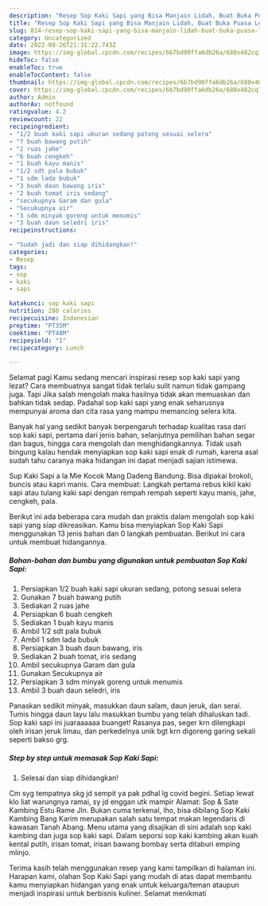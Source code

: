 ```yaml
---
description: "Resep Sop Kaki Sapi yang Bisa Manjain Lidah, Buat Buka Puasa Lezat Sekali"
title: "Resep Sop Kaki Sapi yang Bisa Manjain Lidah, Buat Buka Puasa Lezat Sekali"
slug: 814-resep-sop-kaki-sapi-yang-bisa-manjain-lidah-buat-buka-puasa-lezat-sekali
category: Uncategorized
date: 2022-09-26T21:31:22.743Z
image: https://img-global.cpcdn.com/recipes/6b7bd90ffa6db26a/680x482cq70/sop-kaki-sapi-foto-resep-utama.jpg
hideToc: false
enableToc: true
enableTocContent: false
thumbnail: https://img-global.cpcdn.com/recipes/6b7bd90ffa6db26a/680x482cq70/sop-kaki-sapi-foto-resep-utama.jpg
cover: https://img-global.cpcdn.com/recipes/6b7bd90ffa6db26a/680x482cq70/sop-kaki-sapi-foto-resep-utama.jpg
author: Admin
authorAv: notfound
ratingvalue: 4.2
reviewcount: 22
recipeingredient:
- "1/2 buah kaki sapi ukuran sedang potong sesuai selera"
- "7 buah bawang putih"
- "2 ruas jahe"
- "6 buah cengkeh"
- "1 buah kayu manis"
- "1/2 sdt pala bubuk"
- "1 sdm lada bubuk"
- "3 buah daun bawang iris"
- "2 buah tomat iris sedang"
- "secukupnya Garam dan gula"
- "Secukupnya air"
- "3 sdm minyak goreng untuk menumis"
- "3 buah daun seledri iris"
recipeinstructions:

- "Sudah jadi dan siap dihidangkan!"
categories:
- Resep
tags:
- sop
- kaki
- sapi

katakunci: sop kaki sapi 
nutrition: 280 calories
recipecuisine: Indonesian
preptime: "PT35M"
cooktime: "PT48M"
recipeyield: "1"
recipecategory: Lunch

---
```



Selamat pagi Kamu sedang mencari inspirasi resep sop kaki sapi yang lezat? Cara membuatnya sangat tidak terlalu sulit namun tidak gampang juga. Tapi Jika salah mengolah maka hasilnya tidak akan memuaskan dan bahkan tidak sedap. Padahal sop kaki sapi yang enak seharusnya mempunyai aroma dan cita rasa yang mampu memancing selera kita.


Banyak hal yang sedikit banyak berpengaruh terhadap kualitas rasa dari sop kaki sapi, pertama dari jenis bahan, selanjutnya pemilihan bahan segar dan bagus, hingga cara mengolah dan menghidangkannya. Tidak usah bingung kalau hendak menyiapkan sop kaki sapi enak di rumah, karena asal sudah tahu caranya maka hidangan ini dapat menjadi sajian istimewa.

Sup Kaki Sapi a la Mie Kocok Mang Dadeng Bandung. Bisa dipakai brokoli, buncis atau kapri manis. Cara membuat: Langkah pertama rebus kikil kaki sapi atau tulang kaki sapi dengan rempah rempah seperti kayu manis, jahe, cengkeh, pala.


Berikut ini ada beberapa cara mudah dan praktis dalam mengolah sop kaki sapi yang siap dikreasikan. Kamu bisa menyiapkan Sop Kaki Sapi menggunakan 13 jenis bahan dan 0 langkah pembuatan. Berikut ini cara untuk membuat hidangannya.

<!--inarticleads1-->

##### Bahan-bahan dan bumbu yang digunakan untuk pembuatan Sop Kaki Sapi:

1. Persiapkan 1/2 buah kaki sapi ukuran sedang, potong sesuai selera
1. Gunakan 7 buah bawang putih
1. Sediakan 2 ruas jahe
1. Persiapkan 6 buah cengkeh
1. Sediakan 1 buah kayu manis
1. Ambil 1/2 sdt pala bubuk
1. Ambil 1 sdm lada bubuk
1. Persiapkan 3 buah daun bawang, iris
1. Sediakan 2 buah tomat, iris sedang
1. Ambil secukupnya Garam dan gula
1. Gunakan Secukupnya air
1. Persiapkan 3 sdm minyak goreng untuk menumis
1. Ambil 3 buah daun seledri, iris


Panaskan sedikit minyak, masukkan daun salam, daun jeruk, dan serai. Tumis hingga daun layu lalu masukkan bumbu yang telah dihaluskan tadi. Sop kaki sapi ini juaraaaaaa buanget! Rasanya pas, seger krn dilengkapi oleh irisan jeruk limau, dan perkedelnya unik bgt krn digoreng garing sekali seperti bakso grg. 

<!--inarticleads2-->

##### Step by step untuk memasak Sop Kaki Sapi:


1. Selesai dan siap dihidangkan!

Cm syg tempatnya skg jd sempit ya pak pdhal lg covid begini. Setiap lewat klo liat warungnya ramai, sy jd enggan utk mampir Alamat: Sop &amp; Sate Kambing Estu Rame Jln. Bukan cuma terkenal, lho, bisa dibilang Sop Kaki Kambing Bang Karim merupakan salah satu tempat makan legendaris di kawasan Tanah Abang. Menu utama yang disajikan di sini adalah sop kaki kambing dan juga sop kaki sapi. Dalam seporsi sop kaki kambing akan kuah kental putih, irisan tomat, irisan bawang bombay serta ditaburi emping mlinjo. 

Terima kasih telah menggunakan resep yang kami tampilkan di halaman ini. Harapan kami, olahan Sop Kaki Sapi yang mudah di atas dapat membantu kamu menyiapkan hidangan yang enak untuk keluarga/teman ataupun menjadi inspirasi untuk berbisnis kuliner. Selamat menikmati
